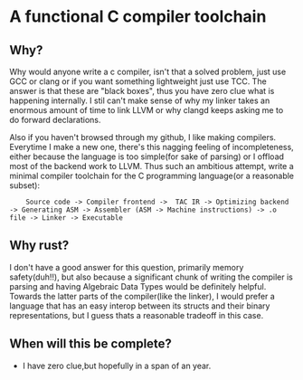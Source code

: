 # A functional C compiler toolchain

## Why?

Why would anyone write a c compiler, isn't that a solved problem, just use GCC or clang or if you want something lightweight just use TCC.
The answer is that these are "black boxes", thus you have zero clue what is happening internally. I stil can't make sense of why my linker takes an enormous amount of time to link LLVM or why clangd keeps asking me to do forward declarations.

Also if you haven't browsed through my github, I like making compilers. Everytime I make a new one, there's this nagging feeling of incompleteness, either because the language is too simple(for sake of parsing) or I offload most of the backend work to LLVM. Thus such an ambitious attempt, write a minimal compiler toolchain for the C programming language(or a reasonable subset):

```
    Source code -> Compiler frontend ->  TAC IR -> Optimizing backend -> Generating ASM -> Assembler (ASM -> Machine instructions) -> .o file -> Linker -> Executable
```

## Why rust?

I don't have a good answer for this question, primarily memory safety(duh!!), but also because a significant chunk of writing the compiler is parsing and having Algebraic Data Types would be definitely helpful. Towards the latter parts of the compiler(like the linker), I would prefer a language that has an easy interop between its structs and their binary representations, but I guess thats a reasonable tradeoff in this case.

## When will this be complete?

- I have zero clue,but hopefully in a span of an year.
